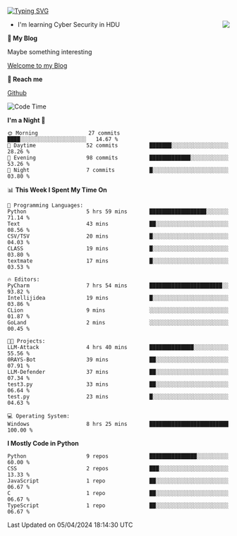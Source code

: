 [![Typing SVG](https://readme-typing-svg.herokuapp.com?font=Fira+Code&pause=1000&random=false&width=450&height=60&lines=Hello+%F0%9F%91%8B%F0%9F%8F%BB;I'm+JBNRZ)](https://git.io/typing-svg)

<a href="#">
  <img align="right" src="https://github-readme-stats.vercel.app/api?username=JBNRZ&show_icons=true&bg_color=15,f2f7fd,E0EAFC" />
</a>

- I'm learning Cyber Security in HDU

 **🌱 My Blog**

Maybe something interesting

[Welcome to my Blog](https://jbnrz.com.cn/)

 **💬 Reach me** 

[Github](https://github.com/JBNRZ)


<!--START_SECTION:waka-->
![Code Time](http://img.shields.io/badge/Code%20Time-415%20hrs%2048%20mins-blue)

**I'm a Night 🦉** 

```text
🌞 Morning                27 commits          ████░░░░░░░░░░░░░░░░░░░░░   14.67 % 
🌆 Daytime                52 commits          ███████░░░░░░░░░░░░░░░░░░   28.26 % 
🌃 Evening                98 commits          █████████████░░░░░░░░░░░░   53.26 % 
🌙 Night                  7 commits           █░░░░░░░░░░░░░░░░░░░░░░░░   03.80 % 
```


📊 **This Week I Spent My Time On** 

```text
💬 Programming Languages: 
Python                   5 hrs 59 mins       ██████████████████░░░░░░░   71.14 % 
Text                     43 mins             ██░░░░░░░░░░░░░░░░░░░░░░░   08.56 % 
CSV/TSV                  20 mins             █░░░░░░░░░░░░░░░░░░░░░░░░   04.03 % 
CLASS                    19 mins             █░░░░░░░░░░░░░░░░░░░░░░░░   03.80 % 
textmate                 17 mins             █░░░░░░░░░░░░░░░░░░░░░░░░   03.53 % 

🔥 Editors: 
PyCharm                  7 hrs 54 mins       ███████████████████████░░   93.82 % 
Intellijidea             19 mins             █░░░░░░░░░░░░░░░░░░░░░░░░   03.86 % 
CLion                    9 mins              ░░░░░░░░░░░░░░░░░░░░░░░░░   01.87 % 
GoLand                   2 mins              ░░░░░░░░░░░░░░░░░░░░░░░░░   00.45 % 

🐱‍💻 Projects: 
LLM-Attack               4 hrs 40 mins       ██████████████░░░░░░░░░░░   55.56 % 
0RAYS-Bot                39 mins             ██░░░░░░░░░░░░░░░░░░░░░░░   07.91 % 
LLM-Defender             37 mins             ██░░░░░░░░░░░░░░░░░░░░░░░   07.34 % 
test3.py                 33 mins             ██░░░░░░░░░░░░░░░░░░░░░░░   06.64 % 
test.py                  23 mins             █░░░░░░░░░░░░░░░░░░░░░░░░   04.63 % 

💻 Operating System: 
Windows                  8 hrs 25 mins       █████████████████████████   100.00 % 
```

**I Mostly Code in Python** 

```text
Python                   9 repos             ███████████████░░░░░░░░░░   60.00 % 
CSS                      2 repos             ███░░░░░░░░░░░░░░░░░░░░░░   13.33 % 
JavaScript               1 repo              ██░░░░░░░░░░░░░░░░░░░░░░░   06.67 % 
C                        1 repo              ██░░░░░░░░░░░░░░░░░░░░░░░   06.67 % 
TypeScript               1 repo              ██░░░░░░░░░░░░░░░░░░░░░░░   06.67 % 
```




 Last Updated on 05/04/2024 18:14:30 UTC
<!--END_SECTION:waka-->
